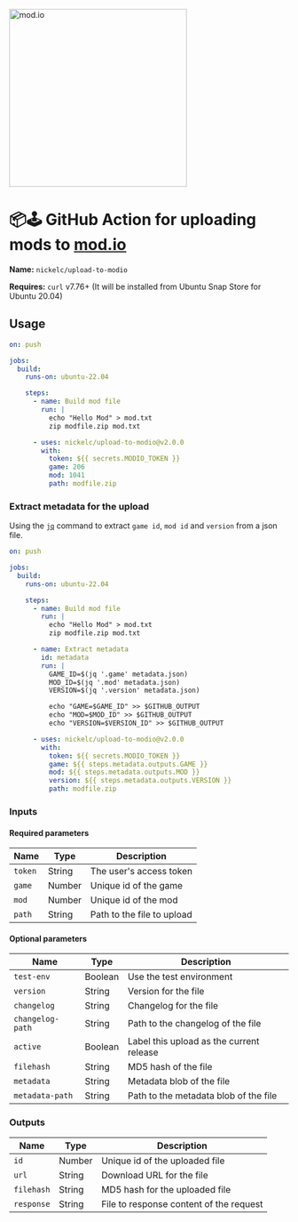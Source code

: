 <a href="https://mod.io"><img src="https://github.com/nickelc/upload-to-modio/raw/master/header.png" alt="mod.io" width="320"/></a>

# 📦🕹️ GitHub Action for uploading mods to [mod.io](https://mod.io)

**Name:** `nickelc/upload-to-modio`

**Requires:** `curl` v7.76+ (It will be installed from Ubuntu Snap Store for Ubuntu 20.04)

## Usage

```yaml
on: push

jobs:
  build:
    runs-on: ubuntu-22.04

    steps:
      - name: Build mod file
        run: |
          echo "Hello Mod" > mod.txt
          zip modfile.zip mod.txt

      - uses: nickelc/upload-to-modio@v2.0.0
        with:
          token: ${{ secrets.MODIO_TOKEN }}
          game: 206
          mod: 1041
          path: modfile.zip
```

### Extract metadata for the upload

Using the [`jq`] command to extract `game id`, `mod id` and `version` from a json file.

[`jq`]: https://stedolan.github.io/jq/

```yaml
on: push

jobs:
  build:
    runs-on: ubuntu-22.04

    steps:
      - name: Build mod file
        run: |
          echo "Hello Mod" > mod.txt
          zip modfile.zip mod.txt

      - name: Extract metadata
        id: metadata
        run: |
          GAME_ID=$(jq '.game' metadata.json)
          MOD_ID=$(jq '.mod' metadata.json)
          VERSION=$(jq '.version' metadata.json)

          echo "GAME=$GAME_ID" >> $GITHUB_OUTPUT
          echo "MOD=$MOD_ID" >> $GITHUB_OUTPUT
          echo "VERSION=$VERSION_ID" >> $GITHUB_OUTPUT

      - uses: nickelc/upload-to-modio@v2.0.0
        with:
          token: ${{ secrets.MODIO_TOKEN }}
          game: ${{ steps.metadata.outputs.GAME }}
          mod: ${{ steps.metadata.outputs.MOD }}
          version: ${{ steps.metadata.outputs.VERSION }}
          path: modfile.zip
```

### Inputs

#### Required parameters

| Name             | Type     | Description                              |
|------------------|----------|------------------------------------------|
| `token`          | String   | The user's access token                  |
| `game`           | Number   | Unique id of the game                    |
| `mod`            | Number   | Unique id of the mod                     |
| `path`           | String   | Path to the file to upload               |

#### Optional parameters

| Name             | Type     | Description                              |
|------------------|----------|------------------------------------------|
| `test-env`       | Boolean  | Use the test environment                 |
| `version`        | String   | Version for the file                     |
| `changelog`      | String   | Changelog for the file                   |
| `changelog-path` | String   | Path to the changelog of the file        |
| `active`         | Boolean  | Label this upload as the current release |
| `filehash`       | String   | MD5 hash of the file                     |
| `metadata`       | String   | Metadata blob of the file                |
| `metadata-path`  | String   | Path to the metadata blob of the file    |

### Outputs

| Name             | Type     | Description                              |
|------------------|----------|------------------------------------------|
| `id`             | Number   | Unique id of the uploaded file           |
| `url`            | String   | Download URL for the file                |
| `filehash`       | String   | MD5 hash for the uploaded file           |
| `response`       | String   | File to response content of the request  |
